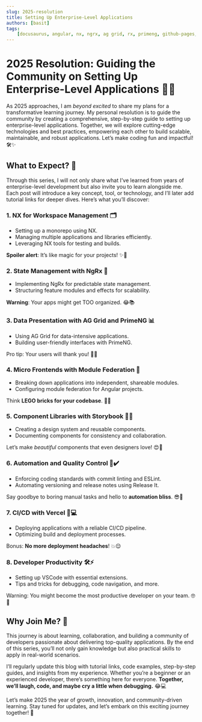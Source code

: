 ```yaml
---
slug: 2025-resolution
title: Setting Up Enterprise-Level Applications
authors: [basit]
tags:
    [docusaurus, angular, nx, ngrx, ag grid, rx, primeng, github-pages, nodejs]
---
```


# 2025 Resolution: Guiding the Community on Setting Up Enterprise-Level Applications 🎉🚀

As 2025 approaches, I am _beyond excited_ to share my plans for a transformative learning journey. My personal resolution is to guide the community by creating a comprehensive, step-by-step guide to setting up enterprise-level applications. Together, we will explore cutting-edge technologies and best practices, empowering each other to build scalable, maintainable, and robust applications. Let’s make coding fun and impactful! 🛠️✨

## What to Expect? 🤔

Through this series, I will not only share what I’ve learned from years of enterprise-level development but also invite you to learn alongside me. Each post will introduce a key concept, tool, or technology, and I’ll later add tutorial links for deeper dives. Here’s what you’ll discover:

### 1. NX for Workspace Management 🗂️

- Setting up a monorepo using NX.
- Managing multiple applications and libraries efficiently.
- Leveraging NX tools for testing and builds.

**Spoiler alert**: It’s like magic for your projects! ✨🔮

### 2. State Management with NgRx 🌊

- Implementing NgRx for predictable state management.
- Structuring feature modules and effects for scalability.

**Warning**: Your apps might get TOO organized. 😂📚

### 3. Data Presentation with AG Grid and PrimeNG 📊

- Using AG Grid for data-intensive applications.
- Building user-friendly interfaces with PrimeNG.

Pro tip: Your users will thank you! 🙌🎉

### 4. Micro Frontends with Module Federation 🧩

- Breaking down applications into independent, shareable modules.
- Configuring module federation for Angular projects.

Think **LEGO bricks for your codebase**. 🧱🤓

### 5. Component Libraries with Storybook 📖✨

- Creating a design system and reusable components.
- Documenting components for consistency and collaboration.

Let’s make _beautiful_ components that even designers love! 😍🎨

### 6. Automation and Quality Control 🤖✔️

- Enforcing coding standards with commit linting and ESLint.
- Automating versioning and release notes using Release It.

Say goodbye to boring manual tasks and hello to **automation bliss**. 😎🤖

### 7. CI/CD with Vercel 🚀💻

- Deploying applications with a reliable CI/CD pipeline.
- Optimizing build and deployment processes.

Bonus: **No more deployment headaches**! 💥😌

### 8. Developer Productivity 🛠️⚡

- Setting up VSCode with essential extensions.
- Tips and tricks for debugging, code navigation, and more.

Warning: You might become the most productive developer on your team. 🤓💪

## Why Join Me? 🌟

This journey is about learning, collaboration, and building a community of developers passionate about delivering top-quality applications. By the end of this series, you’ll not only gain knowledge but also practical skills to apply in real-world scenarios.

I’ll regularly update this blog with tutorial links, code examples, step-by-step guides, and insights from my experience. Whether you’re a beginner or an experienced developer, there’s something here for everyone. **Together, we’ll laugh, code, and maybe cry a little when debugging.** 😂💻

Let’s make 2025 the year of growth, innovation, and community-driven learning. Stay tuned for updates, and let’s embark on this exciting journey together! 🚀
